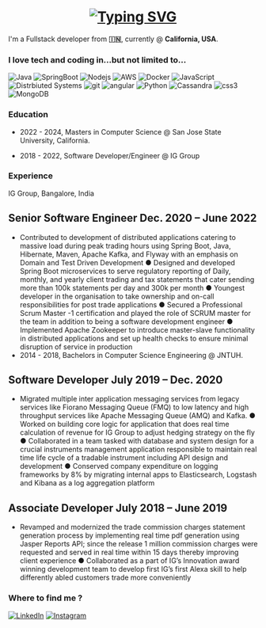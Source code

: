 <h1 align = "center">
<a href="https://git.io/typing-svg"><img src="https://readme-typing-svg.herokuapp.com?font=Fira+Code&size=75&duration=1500&pause=600&color=0CE82B&background=000000EE&center=true&vCenter=true&multiline=true&width=1920&height=384&lines=Hello+there!;My+name+is+Ashish+Khanchandani;Full+Stack+Software+Developer;Welcome+to+my+...+well+..this." alt="Typing SVG" /></a>
</h1>

<p>I'm a Fullstack developer from <b>🇮🇳</b>, currently @ <b>California, USA</b>.</p>
<h3>I love tech and coding in...but not limited to...</h3>
<p>
  <img alt="Java" src="https://img.shields.io/badge/-React-45b8d8?style=for-the-badge&logo=react&logoColor=black" />
  <img alt="SpringBoot" src="https://img.shields.io/badge/-Redux-764ABC?style=for-the-badge&logo=redux&logoColor=black" />
  <img alt="Nodejs" src="https://img.shields.io/badge/-Nodejs-43853d?style=for-the-badge&logo=Node.js&logoColor=black" />
  <img alt="AWS" src="https://img.shields.io/badge/-AWS-43853d?style=for-the-badge&logo=amazonaws&logoColor=black" />
  <img alt="Docker" src="https://img.shields.io/badge/-Docker-46a2f1?style=for-the-badge&logo=docker&logoColor=black" />
  <img alt="JavaScript" src="https://img.shields.io/badge/-TypeScript-007ACC?style=for-the-badge&logo=typescript&logoColor=black" />
  <img alt="Distrbiuted Systems" src="https://img.shields.io/badge/-Sass-CC6699?style=for-the-badge&logo=sass&logoColor=black" />
  <img alt="git" src="https://img.shields.io/badge/-Git-F05032?style=for-the-badge&logo=git&logoColor=black" />
  <img alt="angular" src="https://img.shields.io/badge/-Angular-DD0031?style=for-the-badge&logo=angular&logoColor=v" />
  <img alt="Python" src="https://img.shields.io/badge/-NPM-CB3837?style=for-the-badge&logo=npm&logoColor=black" />
  <img alt="Cassandra" src="https://img.shields.io/badge/-HTML5-E34F26?style=for-the-badge&logo=html5&logoColor=black" />
  <img alt="css3" src="https://img.shields.io/badge/-CSS3-E34F26?style=for-the-badge&logo=css3&logoColor=black" />
  <img alt="MongoDB" src="https://img.shields.io/badge/-MongoDB-13aa52?style=for-the-badge&logo=mongodb&logoColor=black" /> 
</p>

### Education

- 2022 - 2024, Masters in Computer Science @ San Jose State University, California.

- 2018 - 2022, Software Developer/Engineer @ IG Group

### Experience

IG Group, Bangalore, India

## Senior Software Engineer                                                                          Dec. 2020 – June 2022
- Contributed to development of distributed applications catering to massive load during peak trading hours using Spring Boot, Java, Hibernate, Maven, Apache Kafka, and Flyway with an emphasis on Domain and Test Driven Development ● Designed and developed Spring Boot microservices to serve regulatory reporting of Daily, monthly, and yearly client trading and tax statements that cater sending more than 100k statements per day and 300k per month ● Youngest developer in the organisation to take ownership and on-call responsibilities for post trade applications ● Secured a Professional Scrum Master -1 certification and played the role of SCRUM master for the team in addition to being a software development engineer ● Implemented Apache Zookeeper to introduce master-slave functionality in distributed applications and set up health checks to ensure minimal disruption of service in production
- 2014 - 2018, Bachelors in Computer Science Engineering @ JNTUH.

## Software Developer                                                                                 July 2019 – Dec. 2020
- Migrated multiple inter application messaging services from legacy services like Fiorano Messaging Queue (FMQ) to low latency and high throughput services like Apache Messaging Queue (AMQ) and Kafka. ● Worked on building core logic for application that does real time calculation of revenue for IG Group to adjust hedging strategy on the fly ● Collaborated in a team tasked with database and system design for a crucial instruments management application responsible to maintain real time life cycle of a tradable instrument including API design and development ● Conserved company expenditure on logging frameworks by 8% by migrating internal apps to Elasticsearch, Logstash and Kibana as a log aggregation platform

## Associate Developer                                                                               July 2018 – June 2019
- Revamped and modernized the trade commission charges statement generation process by implementing real time pdf generation using Jasper Reports API; since the release 1 million commission charges were requested and served in real time within 15 days thereby improving client experience ● Collaborated as a part of IG’s Innovation award winning development team to develop first IG’s first Alexa skill to help differently abled customers trade more conveniently


<h3>Where to find me ?</h3>
<p>
  <a href="https://www.linkedin.com/in/ashish-khanchandani/" target="_blank"><img alt="LinkedIn" src="https://img.shields.io/badge/linkedin-%230077B5.svg?&style=for-the-badge&logo=linkedin&logoColor=white" /></a> <a href="https://instagram.com/ashish.___?igshid=YmMyMTA2M2Y=" target="_blank"><img alt="Instagram" src="https://img.shields.io/badge/instagram-%2312100E.svg?&style=for-the-badge&logo=instagram&logoColor=white" /></a>
</p>
